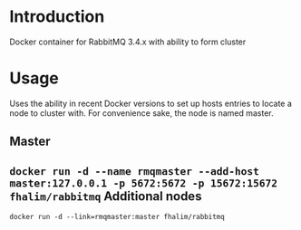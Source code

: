 Introduction
============

Docker container for RabbitMQ 3.4.x with ability to form cluster

Usage
=====

Uses the ability in recent Docker versions to set up hosts entries to locate a node to cluster with. For
convenience sake, the node is named master.

Master
------

`docker run -d --name rmqmaster --add-host master:127.0.0.1 -p 5672:5672 -p 15672:15672 fhalim/rabbitmq`
Additional nodes
----------------

`docker run -d --link=rmqmaster:master fhalim/rabbitmq`
